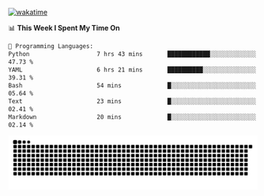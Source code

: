[![wakatime](https://wakatime.com/badge/user/384f91c6-4eee-411f-8f3b-1b691f58a544.svg)](https://wakatime.com/@384f91c6-4eee-411f-8f3b-1b691f58a544)

<!--START_SECTION:waka-->
📊 **This Week I Spent My Time On** 

```text
💬 Programming Languages: 
Python                   7 hrs 43 mins       ████████████░░░░░░░░░░░░░   47.73 % 
YAML                     6 hrs 21 mins       ██████████░░░░░░░░░░░░░░░   39.31 % 
Bash                     54 mins             █░░░░░░░░░░░░░░░░░░░░░░░░   05.64 % 
Text                     23 mins             █░░░░░░░░░░░░░░░░░░░░░░░░   02.41 % 
Markdown                 20 mins             █░░░░░░░░░░░░░░░░░░░░░░░░   02.14 % 
```


<!--END_SECTION:waka-->

<picture>
  <source media="(prefers-color-scheme: dark)" srcset="https://raw.githubusercontent.com/fuwx295/fuwx295/output/github-contribution-grid-snake-dark.svg">
  <source media="(prefers-color-scheme: light)" srcset="https://raw.githubusercontent.com/fuwx295/fuwx295/output/github-contribution-grid-snake.svg">
  <img alt="github contribution grid snake animation" src="https://raw.githubusercontent.com/fuwx295/fuwx295/output/github-contribution-grid-snake.svg">
</picture>

